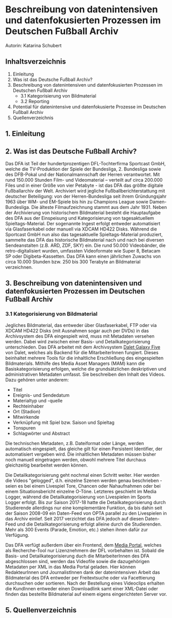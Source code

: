 # Beschreibung von datenintensiven und datenfokusierten Prozessen im Deutschen Fußball Archiv

Autorin: Katarina Schubert

## Inhaltsverzeichnis
1. Einleitung
2. Was ist das Deutsche Fußball Archiv?
3. Beschreibung von datenintensiven und datenfokusierten Prozessen im Deutschen Fußball Archiv
   * 3.1 Kategorisierung von Bildmaterial
   * 3.2 Reporting
4. Potential für datenintensive und datenfokusierte Prozesse im Deutschen Fußball Archiv
5. Quellenverzeichnis

## 1. Einleitung

## 2. Was ist das Deutsche Fußball Archiv?
Das DFA ist Teil der hundertprozentigen DFL-Tochterfirma Sportcast GmbH, welche die TV-Produktion der Spiele der Bundesliga, 2. Bundesliga sowie des DFB-Pokal und der Nationalmannschaft der Herren verantwortet. Mit rund 150.000 Stunden Film- und Videomaterial – verteilt auf circa 200.000 Files und in einer Größe von vier Petabyte - ist das DFA das größte digitale Fußballarchiv der Welt. Archiviert wird jegliche Fußballberichterstattung mit deutscher Beteiligung: von der Herren-Bundesliga seit ihrem Gründungsjahr 1963 über WM- und EM-Spiele bis hin zu Champions League sowie Damen-Bundesliga. Die älteste Filmaufzeichnung stammt aus dem Jahr 1931. Neben der Archivierung von historischem Bildmaterial besteht die Hauptaufgabe des DFA aus der Einspeisung und Kategorisierung von tagesaktuellem Spieltags-Material. Der sogenannte Ingest erfolgt entweder automatisiert via Glasfaserkabel oder manuell via XDCAM HD422 Disks. Während die Sportcast GmbH nun also das tagesaktuelle Spieltags-Material produziert, sammelte das DFA das historische Bildmaterial nach und nach bei diversen Sendeanstalten (z.B. ARD, ZDF, SKY) ein. Die rund 50.000 Videobänder, die retro-digitalisiert wurden, umfassten Videoformate wie Super 8, Betacam SP oder Digibeta-Kassetten. Das DFA kann einen jährlichen Zuwachs von circa 10.000 Stunden bzw. 250 bis 300 Terabyte an Bildmaterial verzeichnen.

## 3. Beschreibung von datenintensiven und datenfokusierten Prozessen im Deutschen Fußball Archiv
### 3.1 Kategorisierung von Bildmaterial
Jegliches Bildmaterial, das entweder über Glasfaserkabel, FTP oder via XDCAM HD422 Disks (mit Ausnahmen sogar auch per DVDs) in das Archivsystem des DFA eingespielt wird, muss mit Metadaten versehen werden. Dabei wird zwischen einer Basis- und Detailkategorisierung unterschieden. Das DFA arbeitet mit dem Archivsystem [Dalet Galaxy Five](https://www.dalet.com/platforms/dalet-galaxy-five) von Dalet, welches als Backend für die MitarbeiterInnen fungiert. Dieses beinhaltet mehrere Tools für die inhaltliche Erschließung des eingespielten Bildmaterials. Mithilfe des Media Asset Managers (MAM) kann die Basiskategorisierung erfolgen, welche die grundsätzlichen deskriptiven und administrativen Metadaten umfasst. Sie beschreiben den Inhalt des Videos. Dazu gehören unter anderem:

* Titel
* Ereignis- und Sendedatum
* Materialtyp und -quelle
* Rechteinhaber
* Ort (Stadion)
* Mitwirkende
* Verknüpfung mit Spiel bzw. Saison und Spieltag
* Tonspuren
* Schlagwörter und Abstract

Die technischen Metadaten, z.B. Dateiformat oder Länge, werden automatisch eingespielt, das gleiche gilt für einen Persistent Identifier, der automatisiert vergeben wird. Die inhaltlichen Metadaten müssen bisher noch manuell eingetragen werden, obwohl mehrere Titel durchaus gleichzeitig bearbeitet werden können.

Die Detailkategorisierung geht nochmal einen Schritt weiter. Hier werden die Videos "gelogged", d.h. einzelne Szenen werden genau beschrieben - seien es bei einem Livespiel Tore, Chancen oder Nahaufnahmen oder bei einem Situationsbericht einzelne O-Töne. Letzteres geschieht im Media Logger, während die Detailkategorisierung von Livespielen im Sports Logger erfolgt. Bis zur Saison 2017-18 hatte die Detailkategorisierung durch Studierende allerdings nur eine komplementäre Funktion, da bis dahin seit der Saison 2008-09 ein Daten-Feed von OPTA parallel zu den Livespielen in das Archiv einlief. Seit 2017 verzichtet das DFA jedoch auf diesen Daten-Feed und die Detailkategorisierung erfolgt alleine durch die Studierenden. Mehr als 300 Events (Parade, Emotion, etc.) stehen ihnen dafür zur Verfügung. 

Das DFA verfügt außerdem über ein Frontend, dem [Media Portal](https://mediaportal.sportcast.de/), welches als Recherche-Tool nur Lizenznehmern der DFL vorbehalten ist. Sobald die Basis- und Detailkategorisierung duch die MitarbeiterInnen des DFA abgeschlossen sind, werden das Videofile sowie die dazugehörigen Metadaten per XML in das Media Portal geladen. Hier können RedakteurInnen und JournalistInnen dank der datenintensiven Arbeit das Bildmaterial des DFA entweder per Freitextsuche oder via Facettierung durchsuchen oder sortieren. Nach der Bestellung eines Videoclips erhalten die KundInnen entweder einen Downloadlink samt einer XML-Datei oder finden das bestellte Bildmaterial auf einem eigens eingerichteten Server vor.

## 5. Quellenverzeichnis
